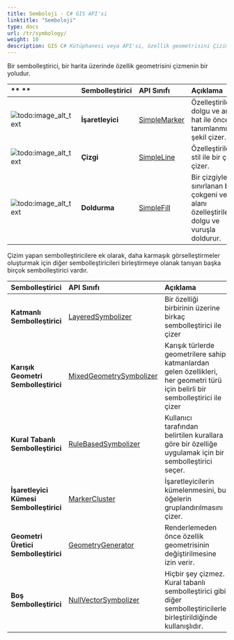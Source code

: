 ```yaml
---
title: Semboloji - C# GIS API'si
linktitle: "Semboloji"
type: docs
url: /tr/symbology/
weight: 10
description: GIS C# Kütüphanesi veya API'si, özellik geometrisini Çizim için sembolleştiricileri destekler. İşaretleyici, Çizgi, Doldurma ve daha karmaşık görselleştirmeler oluşturmak için sembolleştiricilerin birleştirilmesi gibi.
---
```


Bir sembolleştirici, bir harita üzerinde özellik geometrisini çizmenin bir yoludur.

|** **|**Sembolleştirici**|**API Sınıfı**|**Açıklama**|
| :- | :- | :- | :- |
|![todo:image_alt_text](symbology_1.png)|**İşaretleyici**|[SimpleMarker](https://reference.aspose.com/gis/net/aspose.gis.rendering.symbolizers/simplemarker)|Özelleştirilebilir dolgu ve ana hat ile önceden tanımlanmış bir şekil çizer.|
|![todo:image_alt_text](symbology_2.png)|**Çizgi**|[SimpleLine](https://reference.aspose.com/gis/net/aspose.gis.rendering.symbolizers/simpleline)|Özelleştirilebilir stil ile bir çizgi çizer.|
|![todo:image_alt_text](symbology_3.png)|**Doldurma**|[SimpleFill](https://reference.aspose.com/gis/net/aspose.gis.rendering.symbolizers/simplefill)|Bir çizgiyle sınırlanan bir çokgeni veya alanı özelleştirilebilir dolgu ve vuruşla doldurur.|
Çizim yapan sembolleştiricilere ek olarak, daha karmaşık görselleştirmeler oluşturmak için diğer sembolleştiricileri birleştirmeye olanak tanıyan başka birçok sembolleştirici vardır.

|**Sembolleştirici**|**API Sınıfı**|**Açıklama**|
| :- | :- | :- |
|**Katmanlı Sembolleştirici**|[LayeredSymbolizer](https://reference.aspose.com/gis/net/aspose.gis.rendering.symbolizers/layeredsymbolizer)|Bir özelliği birbirinin üzerine birkaç sembolleştirici ile çizer|
|**Karışık Geometri Sembolleştirici**|[MixedGeometrySymbolizer](https://reference.aspose.com/gis/net/aspose.gis.rendering.symbolizers/mixedgeometrysymbolizer)|Karışık türlerde geometrilere sahip katmanlardan gelen özellikleri, her geometri türü için belirli bir sembolleştirici ile çizer|
|**Kural Tabanlı Sembolleştirici**|[RuleBasedSymbolizer](https://reference.aspose.com/gis/net/aspose.gis.rendering.symbolizers/rulebasedsymbolizer)|Kullanıcı tarafından belirtilen kurallara göre bir özelliğe uygulamak için bir sembolleştirici seçer.|
|**İşaretleyici Kümesi Sembolleştirici**|[MarkerCluster](https://reference.aspose.com/gis/net/aspose.gis.rendering.symbolizers/markercluster)|İşaretleyicilerin kümelenmesini, bu öğelerin gruplandırılmasını çizer.|
|**Geometri Üretici Sembolleştirici**|[GeometryGenerator](https://reference.aspose.com/gis/net/aspose.gis.rendering.symbolizers/geometrygenerator)|Renderlemeden önce özellik geometrisinin değiştirilmesine izin verir.|
|**Boş Sembolleştirici**|[NullVectorSymbolizer](https://reference.aspose.com/gis/net/aspose.gis.rendering.symbolizers/nullvectorsymbolizer)|Hiçbir şey çizmez. Kural tabanlı sembolleştirici gibi diğer sembolleştiricilerle birleştirildiğinde kullanışlıdır.|

